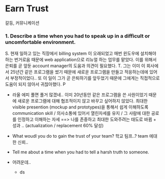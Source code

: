 # Earn Trust 
갈등, 커뮤니케이션

### 1. **Describe a time when you had to speak up in a difficult or uncomfortable environment.**
 S. 현재 일하고 있는 직장에서 billing system 이 오래되었고 매번 윈도우에 설치해야 하는 번거로움 때문에 web application으로 리뉴얼 하는 업무를 맡았다. 이를 위해서 은퇴를 곧 앞둔 account manager의 도움과 의견이 필요했다. 
 T. 그는 이미 이 회사에서 25년간 같은 프로그램을 썼기 때문에 새로운 프로그램을 만들고 적응하는데에 있어서 부정적이었다.. 또 이 일이 그가 곧 은퇴하기를 앞두었기 때문에 그에게는 직접적으로 도움이 되지 않아서 귀찮아했다. P

- 라울 에피 풀면 풀거 많겠네.. 이미 20년동안 같은 프로그램을 쓴 사원이었기 때문에 새로운 프로그램에 대해 협조적이지 않고 바꾸고 싶어하지 않았다. 최대한 visible presention (mockup and prototypes)을 통해서 쉽게 이해하도록 communication skill / 의사소통에 있어서 열린자세를 유지 / 그 사람에 대한 공로를 인정하고 이해하는 자세 ==> 나를 존중하고 최대한 도와주려는 태도로 바뀜 + 성과 .. (actualization / replacement 60% 달성)

- What woudl you do to gain the trust of your team?
  학교 팀프..? team 에대한 신뢰..

- Tell me about a time when you had to tell a harsh truth to someone.
- 어려운데..
  - ds